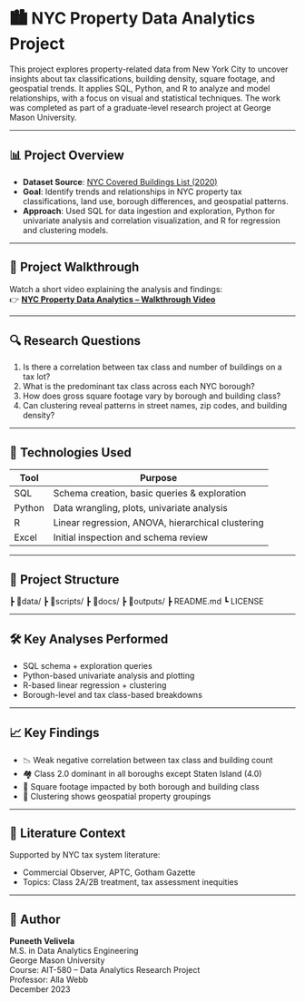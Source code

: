 # 🏙️ NYC Property Data Analytics Project

This project explores property-related data from New York City to uncover insights about tax classifications, building density, square footage, and geospatial trends. It applies SQL, Python, and R to analyze and model relationships, with a focus on visual and statistical techniques. The work was completed as part of a graduate-level research project at George Mason University.

---

## 📊 Project Overview

- **Dataset Source**: [NYC Covered Buildings List (2020)](https://catalog.data.gov/dataset/nyc-covered-buildings-list-2020)
- **Goal**: Identify trends and relationships in NYC property tax classifications, land use, borough differences, and geospatial patterns.
- **Approach**: Used SQL for data ingestion and exploration, Python for univariate analysis and correlation visualization, and R for regression and clustering models.

---

## 🎥 Project Walkthrough

Watch a short video explaining the analysis and findings:  
👉 [**NYC Property Data Analytics – Walkthrough Video**](https://youtu.be/YUmIZd4TXuE)

---

## 🔍 Research Questions

1. Is there a correlation between tax class and number of buildings on a tax lot?
2. What is the predominant tax class across each NYC borough?
3. How does gross square footage vary by borough and building class?
4. Can clustering reveal patterns in street names, zip codes, and building density?

---

## 🧠 Technologies Used

| Tool      | Purpose                                         |
|-----------|-------------------------------------------------|
| SQL       | Schema creation, basic queries & exploration    |
| Python    | Data wrangling, plots, univariate analysis      |
| R         | Linear regression, ANOVA, hierarchical clustering |
| Excel     | Initial inspection and schema review            |

---

## 📁 Project Structure
┣ 📂data/
┣ 📂scripts/
┣ 📂docs/
┣ 📂outputs/
┣ README.md
┗ LICENSE


---

## 🛠️ Key Analyses Performed

- SQL schema + exploration queries
- Python-based univariate analysis and plotting
- R-based linear regression + clustering
- Borough-level and tax class-based breakdowns

---

## 📈 Key Findings

- 📉 Weak negative correlation between tax class and building count
- 🏘️ Class 2.0 dominant in all boroughs except Staten Island (4.0)
- 📐 Square footage impacted by both borough and building class
- 🧩 Clustering shows geospatial property groupings

---

## 📜 Literature Context

Supported by NYC tax system literature:
- Commercial Observer, APTC, Gotham Gazette
- Topics: Class 2A/2B treatment, tax assessment inequities

---

## 👤 Author

**Puneeth Velivela**  
M.S. in Data Analytics Engineering  
George Mason University  
Course: AIT-580 – Data Analytics Research Project  
Professor: Alla Webb  
December 2023
